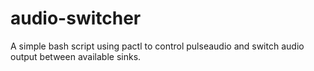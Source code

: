 # audio-switcher

A simple bash script using pactl to control pulseaudio and switch audio output between available sinks.
